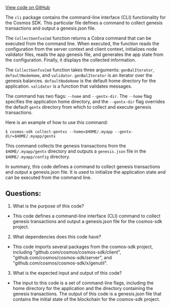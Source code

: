 [View code on GitHub](https://github.com/cosmos/cosmos-sdk/blob/main/x/genutil/client/cli/collect.go)

The `cli` package contains the command-line interface (CLI) functionality for the Cosmos SDK. This particular file defines a command to collect genesis transactions and output a genesis.json file. 

The `CollectGenTxsCmd` function returns a Cobra command that can be executed from the command line. When executed, the function reads the configuration from the server context and client context, initializes node validator files, reads the app genesis file, and generates the app state from the configuration. Finally, it displays the collected information.

The `CollectGenTxsCmd` function takes three arguments: `genBalIterator`, `defaultNodeHome`, and `validator`. `genBalIterator` is an iterator over the genesis balances. `defaultNodeHome` is the default home directory for the application. `validator` is a function that validates messages.

The command has two flags: `--home` and `--gentx-dir`. The `--home` flag specifies the application home directory, and the `--gentx-dir` flag overrides the default `gentx` directory from which to collect and execute genesis transactions.

Here is an example of how to use this command:

```
$ cosmos-sdk collect-gentxs --home=$HOME/.myapp --gentx-dir=$HOME/.myapp/gentx
```

This command collects the genesis transactions from the `$HOME/.myapp/gentx` directory and outputs a `genesis.json` file in the `$HOME/.myapp/config` directory.

In summary, this code defines a command to collect genesis transactions and output a genesis.json file. It is used to initialize the application state and can be executed from the command line.
## Questions: 
 1. What is the purpose of this code?
- This code defines a command-line interface (CLI) command to collect genesis transactions and output a genesis.json file for the cosmos-sdk project.

2. What dependencies does this code have?
- This code imports several packages from the cosmos-sdk project, including "github.com/cosmos/cosmos-sdk/client", "github.com/cosmos/cosmos-sdk/server", and "github.com/cosmos/cosmos-sdk/x/genutil".

3. What is the expected input and output of this code?
- The input to this code is a set of command-line flags, including the home directory for the application and the directory containing the genesis transactions. The output of this code is a genesis.json file that contains the initial state of the blockchain for the cosmos-sdk project.